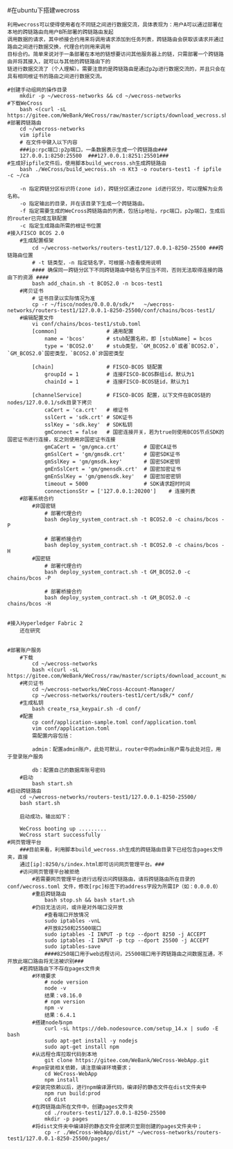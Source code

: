 #在ubuntu下搭建wecross

    利用wecross可以使得使用者在不同链之间进行数据交流，具体表现为：用户A可以通过部署在本地的跨链路由向用户B所部署的跨链路由发起
    调用数据的请求，其中桥接合约用来将调用请求添加到任务列表，跨链路由会获取该请求并通过路由之间进行数据交换，代理合约则用来调用
    目标合约。简单来说对于一条部署在本地的链想要访问其他服务器上的链，只需部署一个跨链路由并将其接入，就可以与其他的跨链路由下的
    链进行数据交流了（个人理解）。需要注意的是跨链路由是通过p2p进行数据交流的，并且只会在具有相同根证书的路由之间进行数据交流。
    
    #创建手动组网的操作目录
        mkdir -p ~/wecross-networks && cd ~/wecross-networks
    #下载WeCross
        bash <(curl -sL https://gitee.com/WeBank/WeCross/raw/master/scripts/download_wecross.sh)
    #部署跨链路由
        cd ~/wecross-networks
        vim ipfile
        # 在文件中键入以下内容
        ###ip:rpc端口:p2p端口，一条数据表示生成一个跨链路由###
        127.0.0.1:8250:25500  ###127.0.0.1:8251:25501###
    #生成好ipfile文件后，使用脚本build_wecross.sh生成跨链路由
        bash ./WeCross/build_wecross.sh -n Kt3 -o routers-test1 -f ipfile -c ~/ca

        -n 指定跨链分区标识符(zone id)，跨链分区通过zone id进行区分，可以理解为业务名称。
        -o 指定输出的目录，并在该目录下生成一个跨链路由。
        -f 指定需要生成的WeCross跨链路由的列表，包括ip地址，rpc端口，p2p端口，生成后的router已完成互联配置
        -c 指定生成路由所需的根证书位置
    #接入FISCO BCOS 2.0
        #生成配置框架
            cd ~/wecross-networks/routers-test1/127.0.0.1-8250-25500 ###跨链路由位置
            # -t 链类型，-n 指定链名字，可根据-h查看使用说明
            #### 确保同一跨链分区下不同跨链路由中链名字应当不同，否则无法取得连接的路由下的资源 ####
            bash add_chain.sh -t BCOS2.0 -n bcos-test1
        #拷贝证书
            # 证书目录以实际情况为准
            cp -r ~/fisco/nodes/0.0.0.0/sdk/*   ~/wecross-networks/routers-test1/127.0.0.1-8250-25500/conf/chains/bcos-test1/
        #编辑配置文件
            vi conf/chains/bcos-test1/stub.toml
            [common]                # 通用配置
                name = 'bcos'       # stub配置名称，即 [stubName] = bcos
                type = 'BCOS2.0'    # stub类型，`GM_BCOS2.0`或者`BCOS2.0`，`GM_BCOS2.0`国密类型，`BCOS2.0`非国密类型

            [chain]                 # FISCO-BCOS 链配置
                groupId = 1         # 连接FISCO-BCOS群组id，默认为1
                chainId = 1         # 连接FISCO-BCOS链id，默认为1

            [channelService]        # FISCO-BCOS 配置，以下文件在BCOS链的nodes/127.0.0.1/sdk目录下拷贝
                caCert = 'ca.crt'   # 根证书
                sslCert = 'sdk.crt' # SDK证书
                sslKey = 'sdk.key'  # SDK私钥
                gmConnect = false   # 国密连接开关，若为true则使用BCOS节点SDK的国密证书进行连接，反之则使用非国密证书连接
                gmCaCert = 'gm/gmca.crt'        # 国密CA证书
                gmSslCert = 'gm/gmsdk.crt'      # 国密SDK证书
                gmSslKey = 'gm/gmsdk.key'       # 国密SDK密钥
                gmEnSslCert = 'gm/gmensdk.crt'  # 国密加密证书
                gmEnSslKey = 'gm/gmensdk.key'   # 国密加密密钥
                timeout = 5000                  # SDK请求超时时间
                connectionsStr = ['127.0.0.1:20200']    # 连接列表
        #部署系统合约
            #非国密链
                # 部署代理合约
                bash deploy_system_contract.sh -t BCOS2.0 -c chains/bcos -P

                # 部署桥接合约
                bash deploy_system_contract.sh -t BCOS2.0 -c chains/bcos -H
            #国密链
                # 部署代理合约
                bash deploy_system_contract.sh -t GM_BCOS2.0 -c chains/bcos -P

                # 部署桥接合约
                bash deploy_system_contract.sh -t GM_BCOS2.0 -c chains/bcos -H


    #接入Hyperledger Fabric 2
        还在研究


    #部署账户服务
        #下载
            cd ~/wecross-networks
            bash <(curl -sL https://gitee.com/WeBank/WeCross/raw/master/scripts/download_account_manager.sh)
        #拷贝证书
            cd ~/wecross-networks/WeCross-Account-Manager/
            cp ~/wecross-networks/routers-test1/cert/sdk/* conf/
        #生成私钥
            bash create_rsa_keypair.sh -d conf/
        #配置
            cp conf/application-sample.toml conf/application.toml
            vim conf/application.toml
            需配置内容包括：

            admin：配置admin账户，此处可默认，router中的admin账户需与此处对应，用于登录账户服务

            db：配置自己的数据库账号密码
        #启动
            bash start.sh
    #启动跨链路由
        cd ~/wecross-networks/routers-test1/127.0.0.1-8250-25500/
        bash start.sh

        启动成功，输出如下：

        WeCross booting up .........
        WeCross start successfully
    #网页管理平台
        ###目前来看，利用脚本build_wecross.sh生成的跨链路由目录下已经包含pages文件夹，直接
        通过[ip]:8250/s/index.html即可访问网页管理平台。###
        #访问网页管理平台被拒绝
            #若需要网页管理平台进行远程访问跨链路由，请将跨链路由所在目录的 conf/wecross.toml 文件，修改[rpc]标签下的address字段为所需IP（如：0.0.0.0）
            #重启跨链路由
                bash stop.sh && bash start.sh
            #仍旧无法访问，或许是对外端口没开放
                #查看端口开放情况
                sudo iptables -vnL
                #开放8250和25500端口
                sudo iptables -I INPUT -p tcp --dport 8250 -j ACCEPT
                sudo iptables -I INPUT -p tcp --dport 25500 -j ACCEPT
                sudo iptables-save
                ####8250端口用于web远程访问，25500端口用于跨链路由之间数据互通，不开放此端口路由将无法被识别###
        #若跨链路由下不存在pages文件夹
            #环境要求
                # node version
                node -v
                结果：v8.16.0
                # npm version
                npm -v
                结果：6.4.1
            #搭建node与npm
                curl -sL https://deb.nodesource.com/setup_14.x | sudo -E bash
                sudo apt-get install -y nodejs
                sudo apt-get install npm
            #从远程仓库拉取代码到本地
                git clone https://gitee.com/WeBank/WeCross-WebApp.git
            #npm安装相关依赖，请注意编译环境要求；
                cd WeCross-WebApp
                npm install
            #安装完依赖以后，进行npm编译源代码，编译好的静态文件在dist文件夹中
                npm run build:prod
                cd dist
            #在跨链路由所在文件中，创建pages文件夹
                cd ./routers-test1/127.0.0.1-8250-25500
                mkdir -p pages
            #将dist文件夹中编译好的静态文件全部拷贝至刚创建的pages文件夹中；
                cp -r ./WeCross-WebApp/dist/* ~/wecross-networks/routers-test1/127.0.0.1-8250-25500/pages/
            
            
            






    